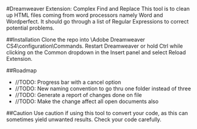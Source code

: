 #Dreamweaver Extension: Complex Find and Replace
This tool is to clean up HTML files coming from word processors namely Word and Wordperfect. It should go through a list of Regular Expressions to correct potential problems.

##Installation
Clone the repo into \Adobe Dreamweaver CS4\configuration\Commands. Restart Dreamweaver or hold Ctrl while clicking on the Common dropdown in the Insert panel and select Reload Extension.

##Roadmap
* //TODO: Progress bar with a cancel option
* //TODO: New naming convention to go thru one folder instead of three
* //TODO: Generate a report of changes done on file
* //TODO: Make the change affect all open documents also

##Caution
Use caution if using this tool to convert your code, as this can sometimes yield unwanted results. Check your code carefully.